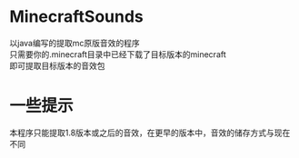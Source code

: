 # MinecraftSounds
以java编写的提取mc原版音效的程序  
只需要你的.minecraft目录中已经下载了目标版本的minecraft  
即可提取目标版本的音效包
# 一些提示
本程序只能提取1.8版本或之后的音效，在更早的版本中，音效的储存方式与现在不同
